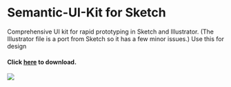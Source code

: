 # Semantic-UI-Kit for Sketch

Comprehensive UI kit for rapid prototyping in Sketch and Illustrator.
(The Illustrator file is a port from Sketch so it has a few minor issues.)
Use this for design

#### Click <a href="https://github.com/garystover/Semantic-UI-Kit/archive/master.zip">here</a> to download.

<img src="https://raw.githubusercontent.com/garystover/Semantic-UI-Kit/master/screenshot.png" />
